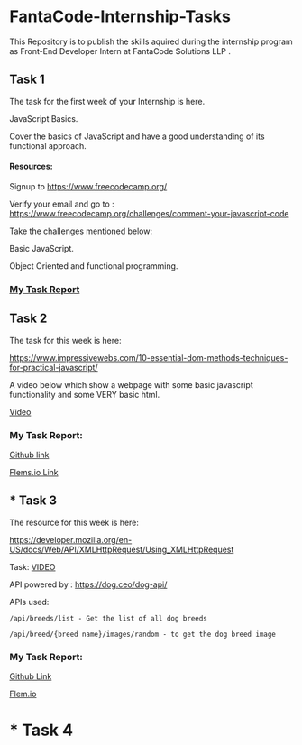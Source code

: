 # FantaCode-Internship-Tasks
This Repository is to publish the skills aquired during the internship program as Front-End Developer Intern at FantaCode Solutions LLP .


##  Task 1

The task for the first week of your Internship is here.

JavaScript Basics.

Cover the basics of JavaScript and have a good understanding of its functional approach.


#### Resources:

Signup to https://www.freecodecamp.org/


Verify your email and go to :  https://www.freecodecamp.org/challenges/comment-your-javascript-code


Take the challenges mentioned below:


Basic JavaScript.


Object Oriented and functional programming.


### [My Task Report](https://www.freecodecamp.org/tpmabdulkareem)


## Task 2

The task for this week is here:

https://www.impressivewebs.com/10-essential-dom-methods-techniques-for-practical-javascript/ 

A video below which show a webpage with some basic javascript functionality and some VERY basic html.

[Video](https://youtu.be/f9_MKYKJ6CA)

### My Task Report:
[Github link](https://github.com/tpmabdulkareem/vanilaJavascript)

[Flems.io Link](https://goo.gl/1HaxH7)


## * Task 3

The resource for this week is here:


https://developer.mozilla.org/en-US/docs/Web/API/XMLHttpRequest/Using_XMLHttpRequest


Task: [VIDEO](https://youtu.be/QsryIgvMjas)

API powered by : https://dog.ceo/dog-api/


APIs used:

`/api/breeds/list - Get the list of all dog breeds`

`/api/breed/{breed name}/images/random - to get the dog breed image`

### My Task Report:

 [Github Link](https://github.com/tpmabdulkareem/vanilaJavascript)

 [Flem.io](https://goo.gl/4Y4PHh)
 
 
 # * Task 4





